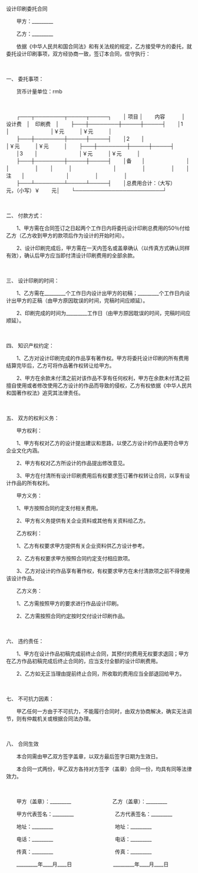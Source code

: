 



设计印刷委托合同



 

　　甲方：_________　　

　　乙方：_________　　

　　依据《中华人民共和国合同法》和有关法规的规定，乙方接受甲方的委托，就委托设计印刷事项，双方经协商一致，签订本合同，信守执行：

　　

一、
委托事项：

　　货币计量单位：rmb

　　


　　┌───┬────────┬─────┬─────┐
　　│ 项目 │　　 内容　　　 │　设计费　│　印刷费　│
　　├───┼────────┼─────┼─────┤
　　│1　　 │　　　　　　　　│￥元　　　│￥元　　　│
　　├───┼────────┼─────┼─────┤
　　│2　　 │　　　　　　　　│￥元　　　│￥元　　　│
　　├───┼────────┼─────┼─────┤
　　│3　　 │　　　　　　　　│￥元　　　│￥元　　　│
　　├───┼────────┼─────┼─────┤
　　│备　　│　　　　　　　　│　　　　　│　　　　　│
　　│　　　│　　　　　　　　│　　　　　│　　　　　│
　　│注　　│　　　　　　　　│　　　　　│　　　　　│
　　├───┴────────┴─────┴─────┤
　　│总费用合计：（大写）　　　 元，（小写）￥　　 元│
　　└────────────────────────┘
　　


　　

二、
付款方式：

　　1、甲方需在合同签订之日起两个工作日内将委托设计印刷总费用的50％付给乙方（乙方收到甲方的款项后作为设计的开始时间）。

　　2、设计印刷完成后，甲方需在一天内签名或盖章确认（以传真方式确认同样有效），确认后甲方应当即付清设计印刷费用的全部余款。

　　

三、
设计印刷的时间：

　　1、乙方需在_________个工作日内设计出甲方的初稿；_________个工作日内设计出甲方的正稿（由甲方原因耽误的时间，完稿时间应顺延）。

　　2、印刷完成的时间为_________工作日（由甲方原因耽误的时间，完稿时间应顺延）。

　　

四、
知识产权约定：

　　1、乙方对设计印刷完成的作品享有著作权。甲方将委托设计印刷的所有费用结算完毕后，乙方可将作品著作权转让给甲方。

　　2、甲方在余款未付清之前对该作品不享有任何权利，甲方在余款未付清之前擅自使用或者修改使用乙方设计的作品而导致的侵权，乙方有权依据《中华人民共和国著作权法》追究其法律责任。

　　

五、
双方的权利义务：

　　甲方权利：

　　1、甲方有权对乙方的设计提出建议和思路，以使乙方设计的作品更符合甲方企业文化内涵。

　　2、甲方有权对乙方所设计的作品提出修改意见。

　　3、甲方在付清所有设计印刷费用后有权要求签订著作权转让合同，以享有设计作品的所有权利。

　　甲方义务：

　　1、甲方按照合同约定支付相关费用。

　　2、甲方有义务提供有关企业资料或其他有关资料给乙方。

　　乙方权利：

　　1、乙方有权要求甲方提供有关企业资料供乙方设计参考。

　　2、乙方有权要求甲方按照合同约定支付相应款项。

　　3、乙方对设计的作品享有著作权，有权要求甲方在未付清款项之前不得使用该设计作品。

　　乙方义务：

　　1、乙方需按照甲方的要求进行作品设计印刷。

　　2、乙方需按照合同约定按时交付设计印刷作品。

　　

六、
违约责任：

　　1、甲方在设计作品初稿完成前终止合同，其预付的费用无权要求退回；甲方在乙方作品初稿完成后终止合同的，应当支付全额的设计印刷费用。

　　2、乙方如无正当理由提前终止合同，所收取的费用应当全部退回给甲方。

　　

七、
不可抗力因素：

　　甲乙任何一方由于不可抗力，不能履行合同时，由双方协商解决，确实无法调节，则有仲裁机关或根据合同法办理。

　　

八、
合同生效

　　本合同需由甲乙双方签字盖章，以双方最后签字日期为生效日。

　　本合同一式两份，甲乙双方各持对方签字（盖章）合同一份，均具有同等法律效力。　

　　　

　　甲方（盖章）：_________　　　　　　　　乙方（盖章）：_________　　

　　甲方代表签名：_________　　　　　　　　乙方代表签名：_________　　

　　地址：_________　　　　　　　　　　　　地址：_________　　

　　电话：_________　　　　　　　　　　　　电话：_________　　

　　传真：_________　　　　　　　　　　　　传真：_________　　

　　_________年____月____日　　　　　　　　_________年____月____日